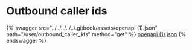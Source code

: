 # Outbound caller ids

{% swagger src="../../../../../.gitbook/assets/openapi (1).json" path="/user/outbound_caller_ids" method="get" %}
[openapi (1).json](<../../../../../.gitbook/assets/openapi (1).json>)
{% endswagger %}

